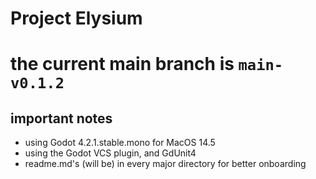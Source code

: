 # Project Elysium

# the current main branch is `main-v0.1.2`

## important notes
* using Godot 4.2.1.stable.mono for MacOS 14.5
* using the Godot VCS plugin, and GdUnit4
* readme.md's (will be) in every major directory for better onboarding
